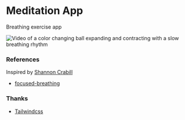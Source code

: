 # Meditation App

Breathing exercise app

![Video of a color changing ball expanding and contracting with a slow breathing rhythm](https://www.youtube.com/watch?v=c_8i8y3TX4U&list=RDGMEMS5MTn5PN5WJmowOZKRa5RgVMZRSNy8DcIDk&index=2)

### References

Inspired by [Shannon Crabill](https://dev.to/scrabill/focused-breathing-a-css-animation-to-help-with-meditation-and-focused-breathing-exercises-dob)

* [focused-breathing](https://github.com/scrabill/focused-breathing)

### Thanks

* [Tailwindcss](https://tailwindcss.com/)

